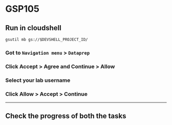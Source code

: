 # GSP105

## Run in cloudshell

```cmd
gsutil mb gs://$DEVSHELL_PROJECT_ID/
```

### Got to `Navigation menu` > `Dataprep`

### Click Accept > Agree and Continue > Allow

### Select your lab username

### Click Allow > Accept > Continue

---

## Check the progress of both the tasks
